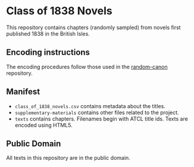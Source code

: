 Class of 1838 Novels
====================

This repository contains chapters (randomly sampled) from novels first published 1838 in the British Isles.

Encoding instructions
---------------------

The encoding procedures follow those used in the [random-canon](https://github.com/random-canon/random-canon) repository.

Manifest
--------

-	`class_of_1838_novels.csv` contains metadata about the titles.
-	`supplementary-materials` contains other files related to the project.
-	`texts` contains chapters. Filenames begin with ATCL title ids. Texts are encoded using HTML5.


Public Domain
-------------

All texts in this repository are in the public domain.
